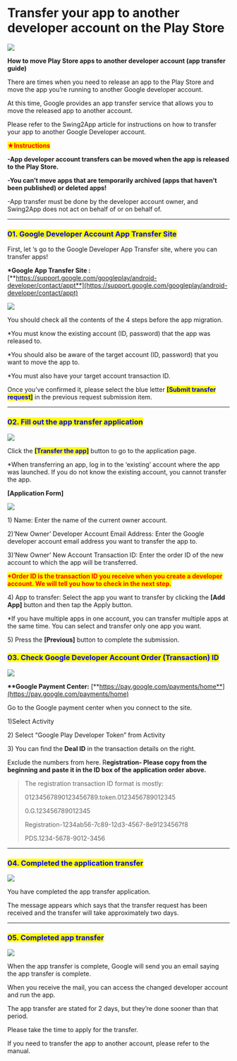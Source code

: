 # Transfer your app to another developer account on the Play Store

![](https://support.swing2app.com/wp-content/uploads/2018/09/app\_trans.png)

**How to move Play Store apps to another developer account (app transfer guide)**

There are times when you need to release an app to the Play Store and move the app you’re running to another Google developer account.

At this time, Google provides an app transfer service that allows you to move the released app to another account.

Please refer to the Swing2App article for instructions on how to transfer your app to another Google Developer account.

<mark style="color:red;">**★Instructions**</mark>

**-App developer account transfers can be moved when the app is released to the Play Store.**

**-You can’t move apps that are temporarily archived (apps that haven’t been published) or deleted apps!**

\-App transfer must be done by the developer account owner, and Swing2App does not act on behalf of or on behalf of.

***

### <mark style="color:blue;">**01. Google Developer Account App Transfer Site**</mark>

First, let ‘s go to the Google Developer App Transfer site, where you can transfer apps!

**\*Google App Transfer Site :** [**https://support.google.com/googleplay/android-developer/contact/appt**](https://support.google.com/googleplay/android-developer/contact/appt)

![](https://support.swing2app.com/wp-content/uploads/2018/09/%EC%98%81%EB%AC%B8\_%EC%95%B1%EC%9D%B4%EC%A0%841.png)

You should check all the contents of the 4 steps before the app migration.

\*You must know the existing account (ID, password) that the app was released to.

\*You should also be aware of the target account (ID, password) that you want to move the app to.

\*You must also have your target account transaction ID.

Once you’ve confirmed it, please select the blue letter <mark style="color:blue;">**\[Submit transfer request]**</mark>  in the previous request submission item.

***

### <mark style="color:blue;">**02. Fill out the app transfer application**</mark>

![](https://support.swing2app.com/wp-content/uploads/2018/09/%EC%95%B1%EC%9D%B4%EC%A0%841\_en.png)

Click the <mark style="color:blue;">**\[Transfer the app]**</mark> button to go to the application page.

\*When transferring an app, log in to the ‘existing’ account where the app was launched. If you do not know the existing account, you cannot transfer the app.



**\[Application Form]**

![](https://support.swing2app.com/wp-content/uploads/2018/09/%EC%95%B1%EC%9D%B4%EC%A0%842\_en.png)

1\) Name: Enter the name of the current owner account.

2\)’New Owner’ Developer Account Email Address: Enter the Google developer account email address you want to transfer the app to.

3\)’New Owner’ New Account Transaction ID: Enter the order ID of the new account to which the app will be transferred.

<mark style="color:red;">**\*Order ID is the transaction ID you receive when you create a developer account. We will tell you how to check in the next step.**</mark>

4\) App to transfer: Select the app you want to transfer by clicking the **\[Add App]** button and then tap the Apply button.

\*If you have multiple apps in one account, you can transfer multiple apps at the same time. You can select and transfer only one app you want.

5\) Press the **\[Previous]** button to complete the submission.



### <mark style="color:blue;">**03. Check Google Developer Account Order (Transaction) ID**</mark>

![](https://support.swing2app.com/wp-content/uploads/2018/09/%EC%98%81%EB%AC%B8\_%EC%95%B1%EC%9D%B4%EC%A0%843.png)

**\*\*Google Payment Center:** [**https://pay.google.com/payments/home**](https://pay.google.com/payments/home)

Go to the Google payment center when you connect to the site.

1\)Select Activity

2\) Select “Google Play Developer Token” from Activity

3\) You can find the **Deal ID** in the transaction details on the right.

Exclude the numbers from here. R**egistration- Please copy from the beginning and paste it in the ID box of the application order above.**

> The registration transaction ID format is mostly:
>
> 01234567890123456789.token.0123456789012345
>
> 0.G.123456789012345
>
> Registration-1234ab56-7c89-12d3-4567-8e91234567f8
>
> PDS.1234-5678-9012-3456

***

### <mark style="color:blue;">**04. Completed the application transfer**</mark>

![](https://support.swing2app.com/wp-content/uploads/2018/09/%EC%95%B1%EC%9D%B4%EC%A0%843\_en.png)

You have completed the app transfer application.

The message appears which says that the transfer request has been received and the transfer will take approximately two days.

***

### <mark style="color:blue;">**05. Completed app transfer**</mark>

![](https://support.swing2app.com/wp-content/uploads/2018/09/%EC%98%81%EB%AC%B8\_%EC%95%B1%EC%9D%B4%EC%A0%844.png)

When the app transfer is complete, Google will send you an email saying the app transfer is complete.

When you receive the mail, you can access the changed developer account and run the app.



The app transfer are stated for 2 days, but they’re done sooner than that period.

Please take the time to apply for the transfer.

If you need to transfer the app to another account, please refer to the manual.
